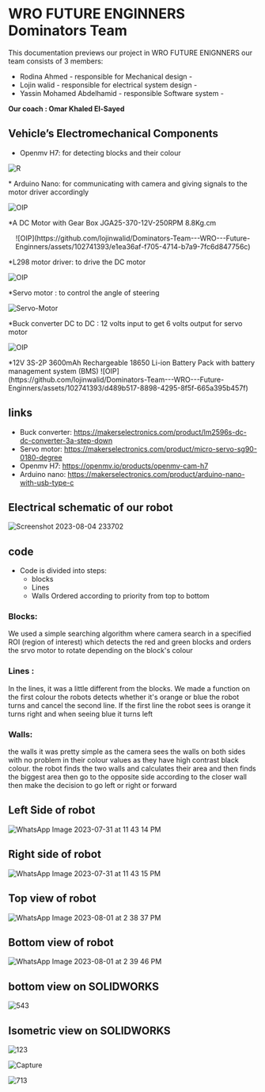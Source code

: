 # WRO FUTURE ENGINNERS Dominators Team
This documentation previews our project in WRO FUTURE ENIGNNERS our team consists of 3 members:
* Rodina Ahmed - responsible for Mechanical  design -
* Lojin walid - responsible for electrical system design -
* Yassin Mohamed Abdelhamid - responsible Software system -
  
<b> Our coach : Omar Khaled El-Sayed </b>

## Vehicle’s Electromechanical Components

* Openmv H7: for detecting blocks and their colour
  <p align="center">
 ![R](https://github.com/lojinwalid/Dominators-Team---WRO---Future-Enginners/assets/141444821/e29d6f8d-df7b-4d4f-9931-5a66845fbe4a) 
</p>
* Arduino Nano: for communicating with camera and giving signals to the motor driver accordingly

<p align="center">
  
![OIP](https://github.com/lojinwalid/Dominators-Team---WRO---Future-Enginners/assets/141444821/bd7bc5f2-0eef-4d78-bda0-f4d41e5e175c)
</p>
*A DC Motor with Gear Box JGA25-370-12V-250RPM 8.8Kg.cm
<p align="center">
![OIP](https://github.com/lojinwalid/Dominators-Team---WRO---Future-Enginners/assets/102741393/e1ea36af-f705-4714-b7a9-7fc6d847756c)
</p>
*L298 motor driver: to drive the DC motor

<p align="center">
  
![OIP](https://github.com/lojinwalid/Dominators-Team---WRO---Future-Enginners/assets/141444821/f2024799-376b-4e8a-83b7-62600243081e)

</p>

*Servo motor : to control the angle of steering 
<p align="center">
  
![Servo-Motor](https://github.com/lojinwalid/Dominators-Team---WRO---Future-Enginners/assets/141444821/3b6664e2-9cb1-49a6-aa03-4dcb656a0642)

</p>

*Buck converter DC to DC : 12 volts input to get 6 volts output for servo motor
<p align="center">
  
![OIP](https://github.com/lojinwalid/Dominators-Team---WRO---Future-Enginners/assets/141444821/e137dce7-e05c-4c1f-979f-5b75382d2b44)

</p>
</p>
*12V 3S-2P 3600mAh Rechargeable 18650 Li-ion Battery Pack with battery management system (BMS) 
![OIP](https://github.com/lojinwalid/Dominators-Team---WRO---Future-Enginners/assets/102741393/d489b517-8898-4295-8f5f-665a395b457f)

</p>


## links 
* Buck converter: https://makerselectronics.com/product/lm2596s-dc-dc-converter-3a-step-down
* Servo motor: https://makerselectronics.com/product/micro-servo-sg90-0180-degree
* Openmv H7:  https://openmv.io/products/openmv-cam-h7
* Arduino nano: https://makerselectronics.com/product/arduino-nano-with-usb-type-c

## Electrical schematic of our robot

![Screenshot 2023-08-04 233702](https://github.com/lojinwalid/Dominators-Team---WRO---Future-Enginners/assets/141444821/b910dcf0-357d-4ce3-b3f0-d050e43fe766)

## code
* Code is divided into steps:
     * blocks
     * Lines
     * Walls
Ordered according to priority from top to bottom

### Blocks:

We used a simple searching algorithm where camera search in a specified ROI (region of interest) which detects the red and green blocks and orders the srvo motor to rotate depending on the block's colour

### Lines :

In the lines, it was a little different from the blocks. We made a function on the first colour the robots detects whether it's orange or blue the robot turns and cancel the second line. If the first line the robot sees is orange it turns right and when seeing blue it turns left

### Walls:

the walls it was pretty simple as the camera sees the walls on both sides with no problem in their colour values as they have high contrast black colour. the robot finds the two walls and calculates their area and then finds the biggest area  then go to the opposite side according to the closer wall then make the decision to go left or right or forward 

  

## Left Side of robot


![WhatsApp Image 2023-07-31 at 11 43 14 PM](https://github.com/lojinwalid/Dominators-Team---WRO---Future-Enginners/assets/141444821/46688d15-5be3-47cb-9f35-35996fe2f02f)


## Right side of robot


![WhatsApp Image 2023-07-31 at 11 43 15 PM](https://github.com/lojinwalid/Dominators-Team---WRO---Future-Enginners/assets/141444821/6e53a4e9-7d5e-4d15-9a47-ba5de19ed0d3)


##  Top view of robot


![WhatsApp Image 2023-08-01 at 2 38 37 PM](https://github.com/lojinwalid/Dominators-Team---WRO---Future-Enginners/assets/141444821/084e8022-f2a4-48d3-bbb6-ab1733a10a0a)


##  Bottom view of robot

![WhatsApp Image 2023-08-01 at 2 39 46 PM](https://github.com/lojinwalid/Dominators-Team---WRO---Future-Enginners/assets/141444821/43fe51b3-be49-419b-af9a-b4aa75429e01)


## bottom view on SOLIDWORKS

![543](https://github.com/lojinwalid/Dominators-Team---WRO---Future-Enginners/assets/141444821/98fe4d7c-1c39-4170-b241-4eee49522783)


## Isometric view on SOLIDWORKS

![123](https://github.com/lojinwalid/Dominators-Team---WRO---Future-Enginners/assets/141444821/56ebcb6f-d8a5-4488-b915-9b3748e37b8a)

![Capture](https://github.com/lojinwalid/Dominators-Team---WRO---Future-Enginners/assets/141444821/c3a3dcd8-f346-4d83-98bd-d5d33f4cd4aa)

![713](https://github.com/lojinwalid/Dominators-Team---WRO---Future-Enginners/assets/141444821/05d7be9a-d718-4ffa-80e6-8dd8849f5314)

